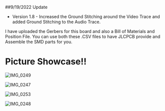 ##9/19/2022 Update
- Version 1.8 - Increased the Ground Stitching around the Video Trace and added Ground Stitching to the Audio Trace.

I have uploaded the Gerbers for this board and also a Bill of Materials and Position File.
You can use both these .CSV files to have JLCPCB provide and Assemble the SMD parts for you.

# Picture Showcase!!

![IMG_0249](https://user-images.githubusercontent.com/70423454/179364663-a0c55e0e-c655-44df-aa56-60dbd48e1ca1.JPG)

![IMG_0247](https://user-images.githubusercontent.com/70423454/179364715-3eb0b7fd-7f62-46b9-8909-671c2c8192e6.JPG)

![IMG_0253](https://user-images.githubusercontent.com/70423454/179364775-fea9a326-a6ca-4d14-ba35-7a6c670ecfa7.JPG)

![IMG_0248](https://user-images.githubusercontent.com/70423454/179364731-f40d4218-21f4-47a5-adba-e601ad28afcb.JPG)
